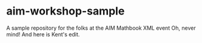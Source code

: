 # aim-workshop-sample
A sample repository for the folks at the AIM Mathbook XML event
Oh, never mind!
And here is Kent's edit.
